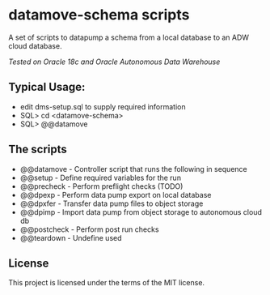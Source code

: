 # datamove-schema scripts

A set of scripts to datapump a schema from a local database to an ADW cloud database.

*Tested on Oracle 18c and Oracle Autonomous Data Warehouse* 

## Typical Usage:
* edit dms-setup.sql to supply required information
* SQL> cd \<datamove-schema\>
* SQL> @@datamove

## The scripts
* @@datamove  - Controller script that runs the following in sequence
* @@setup     - Define required variables for the run
* @@precheck  - Perform preflight checks (TODO)
* @@dpexp     - Perform data pump export on local database
* @@dpxfer    - Transfer data pump files to object storage
* @@dpimp     - Import data pump from object storage to autonomous cloud db
* @@postcheck - Perform post run checks
* @@teardown  - Undefine used

## License
This project is licensed under the terms of the MIT license.
